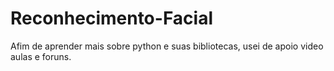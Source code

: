 # Reconhecimento-Facial
Afim de aprender mais sobre python e suas bibliotecas, usei de apoio video aulas e foruns. 
